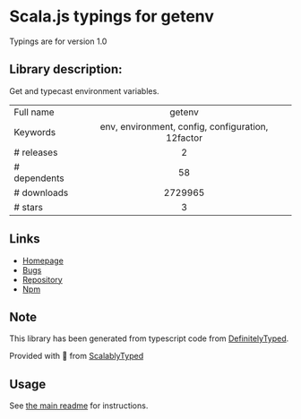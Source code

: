 
# Scala.js typings for getenv

Typings are for version 1.0

## Library description:
Get and typecast environment variables.

|                    |                 |
| ------------------ | :-------------: |
| Full name          | getenv |
| Keywords           | env, environment, config, configuration, 12factor |
| # releases         | 2 |
| # dependents       | 58 |
| # downloads        | 2729965 |
| # stars            | 3 |

## Links
- [Homepage](https://github.com/ctavan/node-getenv)
- [Bugs](https://github.com/ctavan/node-getenv/issues)
- [Repository](https://github.com/ctavan/node-getenv)
- [Npm](https://www.npmjs.com/package/getenv)
    


## Note
This library has been generated from typescript code from [DefinitelyTyped](https://definitelytyped.org).

Provided with :purple_heart: from [ScalablyTyped](https://github.com/oyvindberg/ScalablyTyped)

## Usage
See [the main readme](../../readme.md) for instructions.


